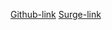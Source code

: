 
[Github-link](https://github.com/sgokul732/blog-post-app.git)
[Surge-link](https://pushy-cast.surge.sh/)


